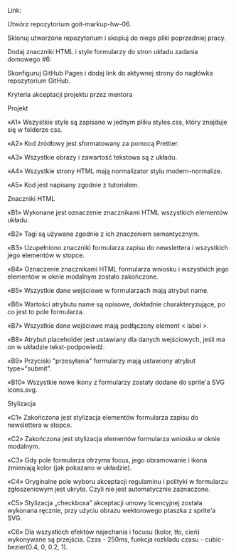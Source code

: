 Link: 

Utwórz repozytorium goit-markup-hw-06.

Sklonuj utworzone repozytorium i skopiuj do niego pliki poprzedniej pracy.

Dodaj znaczniki HTML i style formularzy do stron układu zadania domowego #6:

Skonfiguruj GitHub Pages i dodaj link do aktywnej strony do nagłówka repozytorium GitHub.

Kryteria akceptacji projektu przez mentora

Projekt

«A1» Wszystkie style są zapisane w jednym pliku styles.css, który znajduje się w folderze css.

«A2» Kod źródłowy jest sformatowany za pomocą Prettier.

«A3» Wszystkie obrazy i zawartość tekstowa są z układu.

«A4» Wszystkie strony HTML mają normalizator stylu modern-normalize.

«A5» Kod jest napisany zgodnie z tutorialem.

Znaczniki HTML

«B1» Wykonane jest oznaczenie znacznikami HTML wszystkich elementów układu.

«B2» Tagi są używane zgodnie z ich znaczeniem semantycznym.

«B3» Uzupełniono znaczniki formularza zapisu do newslettera i wszystkich jego elementów w stopce.

«B4» Oznaczenie znacznikami HTML formularza wniosku i wszystkich jego elementów w oknie modalnym zostało zakończone.

«B5» Wszystkie dane wejściowe w formularzach mają atrybut name.

«B6» Wartości atrybutu name są opisowe, dokładnie charakteryzujące, po co jest to pole formularza.

«B7» Wszystkie dane wejściowe mają podłączony element < label >.

«B8» Atrybut placeholder jest ustawiany dla danych wejściowych, jeśli ma on w układzie tekst-podpowiedź.

«B9» Przyciski "przesyłania" formularzy mają ustawiony atrybut type="submit".

«B10» Wszystkie nowe ikony z formularzy zostały dodane do sprite'a SVG icons.svg.

Stylizacja

«C1» Zakończona jest stylizacja elementów formularza zapisu do newslettera w stopce.

«C2» Zakończona jest stylizacja elementów formularza wniosku w oknie modalnym.

«C3» Gdy pole formularza otrzyma focus, jego obramowanie i ikona zmieniają kolor (jak pokazano w układzie).

«C4» Oryginalne pole wyboru akceptacji regulaminu i polityki w formularzu zgłoszeniowym jest ukryte. Czyli nie jest automatycznie zaznaczone.

«C5» Stylizacja „checkboxa” akceptacji umowy licencyjnej została wykonana ręcznie, przy użyciu obrazu wektorowego ptaszka z sprite'a SVG.

«C6» Dla wszystkich efektów najechania i focusu (kolor, tło, cień) wykonywane są przejścia. Czas - 250ms, funkcja rozkładu czasu - cubic-bezier(0.4, 0, 0.2, 1).